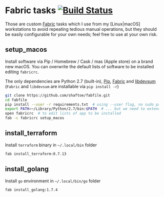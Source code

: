# Fabric tasks [![Build Status](https://travis-ci.org/shaftoe/fabfile.svg?branch=master)](https://travis-ci.org/shaftoe/fabfile)

Those are custom [Fabric](http://www.fabfile.org/) tasks which I use from my [Linux|macOS] workstations to avoid repeating tedious manual operations, but they should be easily configurable for your own needs; feel free to use at your own risk.

## setup_macos

Install software via Pip / Homebrew / Cask / mas (Apple store) on a brand new macOS. You can overwrite the default lists of software to be installed editing `fabricrc`.

The only dependencies are Python 2.7 (built-in), [Pip](http://stackoverflow.com/questions/17271319/how-to-install-pip-on-mac-os-x), [Fabric](http://www.fabfile.org/) and [libdevsum](https://github.com/shaftoe/libdevsum) (`Fabric` and `libdevsum` are installable via `pip install -r`)

```bash
git clone https://github.com/shaftoe/fabfile.git
cd fabfile
pip install --user -r requirements.txt  # using --user flag, no sudo password is required
export PATH=~/Library/Python/2.7/bin:$PATH  # ... but we need to extend PATH env variable
open fabricrc  # to edit lists of app to be installed
fab -c fabricrc setup_macos
```

## install_terraform

Install `terraform` binary in `~/.local/bin` folder

```bash
fab install_terraform:0.7.13
```

## install_golang

Install `go` environment in `~/.local/bin/go` folder

```bash
fab install_golang:1.7.4
```
